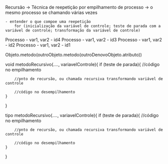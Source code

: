 
Recursão -> Técnica de reepetição por empilhamento de processo -> o mesmo processo se chamando várias vezes

    - entender o que compoe uma reepetição
        for (inicialização da variável de controle; teste de parada com a variável de controle; transformação da variável de controle)


Processo - var1, var2 - id4
Processo - var1, var2 - id3
Processo - var1, var2 - id2
Processo - var1, var2 - id1

Objeto.metodo(outroObjeto.metodo(outroDenovoObjeto.atributo))

void  metodoRecursivo(...., variavelControle){
    if (teste de parada){
        //código no empilhamento

        //pnto de recursão, ou chamada recursiva transformando variável de controle

        //código no desempilhamento
    }
}

tipo metodoRecursivo(...., variavelControle){
    if (teste de parada){
        //código no empilhamento

        //pnto de recursão, ou chamada recursiva transformando variável de controle

        //código no desempilhamento
    }
}
